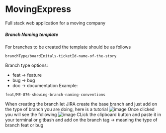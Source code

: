 # MovingExpress
Full stack web application for a moving company

##### Branch Naming template
For branches to be created the template should be as follows
```
branchType/boardInitals-ticketId-name-of-the-story
```
Branch type options:
- feat -> feature
- bug -> bug
- doc -> documentation
Example:
```
feat/ME-876-showing-branch-naming-conventions
```
When creating the branch let JIRA create the base branch and just add on the type of branch you are doing, here is a tutorial
![image](https://github.com/nic5694/MovingExpress/assets/101201789/def6cb66-d9b7-46a1-a200-d023a546832f)
Once clicked you will see the following
![image](https://github.com/nic5694/MovingExpress/assets/101201789/00589089-3fc2-45ef-9885-acdd58ec8ef2)
CLick the clipboard button and paste it in your terminal or gitbash and add on the branch tag -> meaning the type of branch feat or bug
